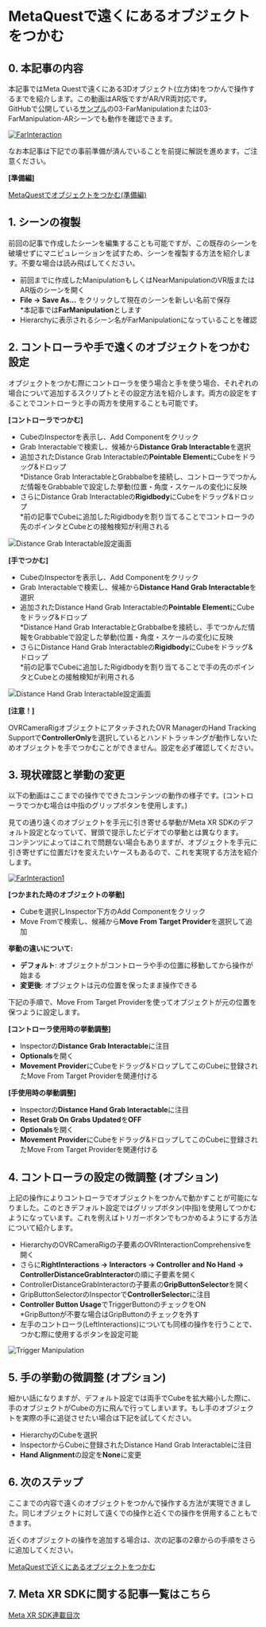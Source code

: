# MetaQuestで遠くにあるオブジェクトをつかむ

## 0. 本記事の内容

本記事ではMeta Questで遠くにある3Dオブジェクト(立方体)をつかんで操作するまでを紹介します。この動画はAR版ですがAR/VR両対応です。  
GitHubで公開している[サンプル](https://github.com/TakashiYoshinaga/MetaXR-SDK-Samples)の03-FarManipulationまたは03-FarManipulation-ARシーンでも動作を確認できます。

[![FarInteraction](https://img.youtube.com/vi/2xgMdiKcJLo/0.jpg)](https://www.youtube.com/watch?v=2xgMdiKcJLo)

なお本記事は下記での事前準備が済んでいることを前提に解説を進めます。ご注意ください。

**[準備編]**

[MetaQuestでオブジェクトをつかむ(準備編)](5-quest-object-grab-preparation.md)

## 1. シーンの複製

前回の記事で作成したシーンを編集することも可能ですが、この既存のシーンを破壊せずにマニピュレーションを試すため、シーンを複製する方法を紹介します。不要な場合は読み飛ばしてください。

- 前回までに作成したManipulationもしくはNearManipulationのVR版またはAR版のシーンを開く
- **File -> Save As...** をクリックして現在のシーンを新しい名前で保存  
  *本記事では**FarManipulation**とします
- Hierarchyに表示されるシーン名がFarManipulationになっていることを確認


## 2. コントローラや手で遠くのオブジェクトをつかむ設定

オブジェクトをつかむ際にコントローラを使う場合と手を使う場合、それぞれの場合について追加するスクリプトとその設定方法を紹介します。両方の設定をすることでコントローラと手の両方を使用することも可能です。

**[コントローラでつかむ]**

- CubeのInspectorを表示し、Add Componentをクリック
- Grab Interactableで検索し、候補から**Distance Grab Interactable**を選択
- 追加されたDistance Grab Interactableの**Pointable Element**にCubeをドラッグ&ドロップ  
  *Distance Grab InteractableとGrabbalbeを接続し、コントローラでつかんだ情報をGrabbableで設定した挙動(位置・角度・スケールの変化)に反映
- さらにDistance Grab Interactableの**Rigidbody**にCubeをドラッグ&ドロップ  
  *前の記事でCubeに追加したRigidbodyを割り当てることでコントローラの先のポインタとCubeとの接触検知が利用される

![Distance Grab Interactable設定画面](./materials/7/00.jpg)

**[手でつかむ]**

- CubeのInspectorを表示し、Add Componentをクリック
- Grab Interactableで検索し、候補から**Distance Hand Grab Interactable**を選択
- 追加されたDistance Hand Grab Interactableの**Pointable Element**にCubeをドラッグ&ドロップ  
  *Distance Hand Grab InteractableとGrabbalbeを接続し、手でつかんだ情報をGrabbableで設定した挙動(位置・角度・スケールの変化)に反映
- さらにDistance Hand Grab Interactableの**Rigidbody**にCubeをドラッグ&ドロップ  
  *前の記事でCubeに追加したRigidbodyを割り当てることで手の先のポインタとCubeとの接触検知が利用される

![Distance Hand Grab Interactable設定画面](./materials/7/01.jpg)

**[注意！]**

OVRCameraRigオブジェクトにアタッチされたOVR ManagerのHand Tracking Supportで**ControllerOnly**を選択しているとハンドトラッキングが動作しないためオブジェクトを手でつかむことができません。設定を必ず確認してください。

## 3. 現状確認と挙動の変更

以下の動画はここまでの操作でできたコンテンツの動作の様子です。(コントローラでつかむ場合は中指のグリップボタンを使用します。)

見ての通り遠くのオブジェクトを手元に引き寄せる挙動がMeta XR SDKのデフォルト設定となっていて、冒頭で提示したビデオでの挙動とは異なります。  
コンテンツによってはこれで問題ない場合もありますが、オブジェクトを手元に引き寄せずに位置だけを変えたいケースもあるので、これを実現する方法を紹介します。

[![FarInteraction1](https://img.youtube.com/vi/lPVLoC8OoqA/0.jpg)](https://www.youtube.com/watch?v=lPVLoC8OoqA)

**[つかまれた時のオブジェクトの挙動]**

- Cubeを選択しInspector下方のAdd Componentをクリック
- Move Fromで検索し、候補から**Move From Target Provider**を選択して追加

**挙動の違いについて:**
- **デフォルト**: オブジェクトがコントローラや手の位置に移動してから操作が始まる
- **変更後**: オブジェクトは元の位置を保ったまま操作できる

下記の手順で、Move From Target Providerを使ってオブジェクトが元の位置を保つように設定します。

**[コントローラ使用時の挙動調整]**

- Inspectorの**Distance Grab Interactable**に注目
- **Optionals**を開く
- **Movement Provider**にCubeをドラッグ&ドロップしてこのCubeに登録されたMove From Target Providerを関連付ける

**[手使用時の挙動調整]**

- Inspectorの**Distance Hand Grab Interactable**に注目
- **Reset Grab On Grabs Updated**を**OFF**
- **Optionals**を開く
- **Movement Provider**にCubeをドラッグ&ドロップしてこのCubeに登録されたMove From Target Providerを関連付ける

## 4. コントローラの設定の微調整 (オプション)

上記の操作によりコントローラでオブジェクトをつかんで動かすことが可能になりました。このときデフォルト設定ではグリップボタン(中指)を使用してつかむようになっています。これを例えばトリガーボタンでもつかめるようにする方法について紹介します。

- HierarchyのOVRCameraRigの子要素のOVRInteractionComprehensiveを開く
- さらに**RightInteractions -> Interactors -> Controller and No Hand -> ControllerDistanceGrabInteractor**の順に子要素を開く
- ControllerDistanceGrabInteractorの子要素の**GripButtonSelector**を開く
- GripButtonSelectorのInspectorで**ControllerSelector**に注目
- **Controller Button Usage**でTriggerButtonのチェックをON  
  *GripButtonが不要な場合はGripButtonのチェックを外す
- 左手のコントローラ(LeftInteractions)についても同様の操作を行うことで、つかむ際に使用するボタンを設定可能

![Trigger Manipulation](./materials/7/02.jpg)

## 5. 手の挙動の微調整 (オプション)

細かい話になりますが、デフォルト設定では両手でCubeを拡大縮小した際に、手のオブジェクトがCubeの方に飛んで行ってしまいます。もし手のオブジェクトを実際の手に追従させたい場合は下記を試してください。

- HierarchyのCubeを選択
- InspectorからCubeに登録されたDistance Hand Grab Interactableに注目
- **Hand Alignment**の設定を**None**に変更

## 6. 次のステップ

ここまでの内容で遠くのオブジェクトをつかんで操作する方法が実現できました。同じオブジェクトに対して遠くでの操作と近くでの操作を併用することもできます。

近くのオブジェクトの操作を追加する場合は、次の記事の2章からの手順をさらに追加してください。

[MetaQuestで近くにあるオブジェクトをつかむ](6-quest-near-object-grab.md)

## 7. Meta XR SDKに関する記事一覧はこちら

[Meta XR SDK連載目次](0-main.md)
